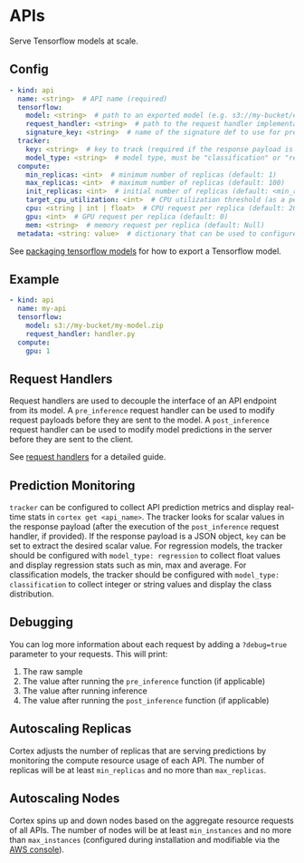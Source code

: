 # APIs

Serve Tensorflow models at scale.

## Config

```yaml
- kind: api
  name: <string>  # API name (required)
  tensorflow:
    model: <string>  # path to an exported model (e.g. s3://my-bucket/exported_model) (required)
    request_handler: <string>  # path to the request handler implementation file, relative to the cortex root
    signature_key: <string>  # name of the signature def to use for prediction (required if your model has more than one signature def)
  tracker:
    key: <string>  # key to track (required if the response payload is a JSON object)
    model_type: <string>  # model type, must be "classification" or "regression"
  compute:
    min_replicas: <int>  # minimum number of replicas (default: 1)
    max_replicas: <int>  # maximum number of replicas (default: 100)
    init_replicas: <int>  # initial number of replicas (default: <min_replicas>)
    target_cpu_utilization: <int>  # CPU utilization threshold (as a percentage) to trigger scaling (default: 80)
    cpu: <string | int | float>  # CPU request per replica (default: 200m)
    gpu: <int>  # GPU request per replica (default: 0)
    mem: <string>  # memory request per replica (default: Null)
  metadata: <string: value>  # dictionary that can be used to configure custom values
```

See [packaging tensorflow models](./packaging.md) for how to export a Tensorflow model.

## Example

```yaml
- kind: api
  name: my-api
  tensorflow:
    model: s3://my-bucket/my-model.zip
    request_handler: handler.py
  compute:
    gpu: 1
```

## Request Handlers

Request handlers are used to decouple the interface of an API endpoint from its model. A `pre_inference` request handler can be used to modify request payloads before they are sent to the model. A `post_inference` request handler can be used to modify model predictions in the server before they are sent to the client.

See [request handlers](../request-handlers.md) for a detailed guide.

## Prediction Monitoring

`tracker` can be configured to collect API prediction metrics and display real-time stats in `cortex get <api_name>`. The tracker looks for scalar values in the response payload (after the execution of the `post_inference` request handler, if provided). If the response payload is a JSON object, `key` can be set to extract the desired scalar value. For regression models, the tracker should be configured with `model_type: regression` to collect float values and display regression stats such as min, max and average. For classification models, the tracker should be configured with `model_type: classification` to collect integer or string values and display the class distribution.

## Debugging

You can log more information about each request by adding a `?debug=true` parameter to your requests. This will print:

1. The raw sample
2. The value after running the `pre_inference` function (if applicable)
3. The value after running inference
4. The value after running the `post_inference` function (if applicable)

## Autoscaling Replicas

Cortex adjusts the number of replicas that are serving predictions by monitoring the compute resource usage of each API. The number of replicas will be at least `min_replicas` and no more than `max_replicas`.

## Autoscaling Nodes

Cortex spins up and down nodes based on the aggregate resource requests of all APIs. The number of nodes will be at least `min_instances` and no more than `max_instances` (configured during installation and modifiable via the [AWS console](https://docs.aws.amazon.com/autoscaling/ec2/userguide/as-manual-scaling.html)).
